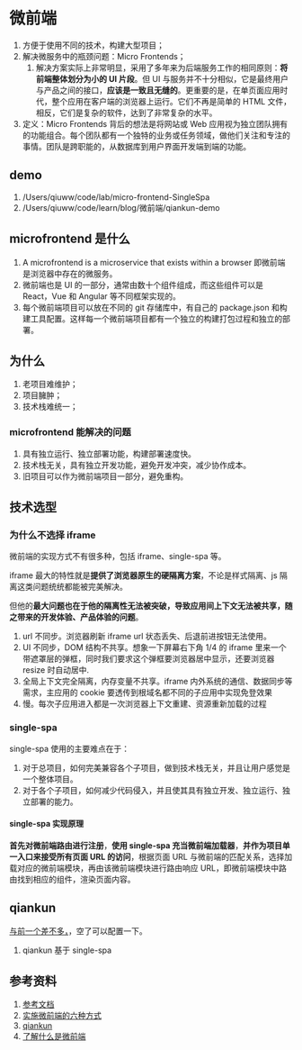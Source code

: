 # 微前端

1. 方便于使用不同的技术，构建大型项目；
2. 解决微服务中的瓶颈问题：Micro Frontends；
   1. 解决方案实际上非常明显，采用了多年来为后端服务工作的相同原则：**将前端整体划分为小的 UI 片段**。但 UI 与服务并不十分相似，它是最终用户与产品之间的接口，**应该是一致且无缝的**。更重要的是，在单页面应用时代，整个应用在客户端的浏览器上运行。它们不再是简单的 HTML 文件，相反，它们是复杂的软件，达到了非常复杂的水平。
3. 定义：Micro Frontends 背后的想法是将网站或 Web 应用视为独立团队拥有的功能组合。每个团队都有一个独特的业务或任务领域，做他们关注和专注的事情。团队是跨职能的，从数据库到用户界面开发端到端的功能。

## demo

1. /Users/qiuww/code/lab/micro-frontend-SingleSpa
2. /Users/qiuww/code/learn/blog/微前端/qiankun-demo

## microfrontend 是什么

1. A microfrontend is a microservice that exists within a browser 即微前端是浏览器中存在的微服务。
2. 微前端也是 UI 的一部分，通常由数十个组件组成，而这些组件可以是 React，Vue 和 Angular 等不同框架实现的。
3. 每个微前端项目可以放在不同的 git 存储库中，有自己的 package.json 和构建工具配置。这样每一个微前端项目都有一个独立的构建打包过程和独立的部署。

## 为什么

1. 老项目难维护；
2. 项目臃肿；
3. 技术栈难统一；

### microfrontend 能解决的问题

1. 具有独立运行、独立部署功能，构建部署速度快。
2. 技术栈无关，具有独立开发功能，避免开发冲突，减少协作成本。
3. 旧项目可以作为微前端项目一部分，避免重构。

## 技术选型

### 为什么不选择 iframe

微前端的实现方式不有很多种，包括 iframe、single-spa 等。

iframe 最大的特性就是**提供了浏览器原生的硬隔离方案**，不论是样式隔离、js 隔离这类问题统统都能被完美解决。

但他的**最大问题也在于他的隔离性无法被突破，导致应用间上下文无法被共享，随之带来的开发体验、产品体验的问题**。

1. url 不同步。浏览器刷新 iframe url 状态丢失、后退前进按钮无法使用。
2. UI 不同步，DOM 结构不共享。想象一下屏幕右下角 1/4 的 iframe 里来一个带遮罩层的弹框，同时我们要求这个弹框要浏览器居中显示，还要浏览器 resize 时自动居中.
3. 全局上下文完全隔离，内存变量不共享。iframe 内外系统的通信、数据同步等需求，主应用的 cookie 要透传到根域名都不同的子应用中实现免登效果
4. 慢。每次子应用进入都是一次浏览器上下文重建、资源重新加载的过程

### single-spa

single-spa 使用的主要难点在于：

1. 对于总项目，如何完美兼容各个子项目，做到技术栈无关，并且让用户感觉是一个整体项目。
2. 对于各个子项目，如何减少代码侵入，并且使其具有独立开发、独立运行、独立部署的能力。

#### single-spa 实现原理

**首先对微前端路由进行注册**，**使用 single-spa 充当微前端加载器**，**并作为项目单一入口来接受所有页面 URL 的访问**，根据页面 URL 与微前端的匹配关系，选择加载对应的微前端模块，再由该微前端模块进行路由响应 URL，即微前端模块中路由找到相应的组件，渲染页面内容。

## qiankun

[与前一个差不多，](https://qiankun.umijs.org/zh/guide/tutorial#%E4%B8%BB%E5%BA%94%E7%94%A8)，空了可以配置一下。

1. qiankun 基于 single-spa

## 参考资料

1. [参考文档](https://juejin.cn/post/6844904158349246477)
2. [实施微前端的六种方式](https://segmentfault.com/a/1190000015566927)
3. [qiankun](https://qiankun.umijs.org/zh/guide/getting-started#%E4%B8%BB%E5%BA%94%E7%94%A8)
4. [了解什么是微前端](https://mp.weixin.qq.com/s/awBqvJmqWc7JGxwgB0QQZA)

